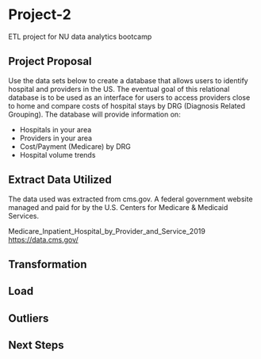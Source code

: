 # Project-2
ETL project for NU data analytics bootcamp

## Project Proposal
Use the data sets below to create a database that allows users to identify hospital and providers in the US. The eventual goal of this relational database is to be used as an interface for users to access providers close to home and compare costs of hospital stays by DRG (Diagnosis Related Grouping). The database will provide information on:

* Hospitals in your area
* Providers in your area
* Cost/Payment (Medicare) by DRG
* Hospital volume trends

## Extract Data Utilized
The data used was extracted from cms.gov. A federal government website managed and paid for by the U.S. Centers for Medicare & Medicaid Services.

Medicare_Inpatient_Hospital_by_Provider_and_Service_2019
https://data.cms.gov/

## Transformation

## Load

## Outliers

## Next Steps
